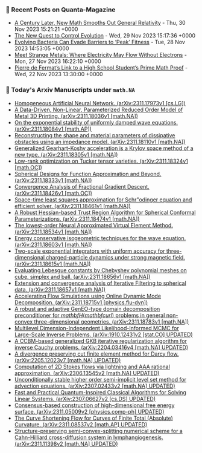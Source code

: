 ### 📝 Recent Posts on Quanta-Magazine
<!-- quanta starts -->
* <a href="https://www.quantamagazine.org/a-century-later-new-math-smooths-out-general-relativity-20231130/">A Century Later, New Math Smooths Out General Relativity</a> - Thu, 30 Nov 2023 15:21:21 +0000
* <a href="https://www.quantamagazine.org/the-new-quest-to-control-evolution-20231129/">The New Quest to Control Evolution</a> - Wed, 29 Nov 2023 15:17:36 +0000
* <a href="https://www.quantamagazine.org/evolving-bacteria-can-evade-barriers-to-peak-fitness-20231128/">Evolving Bacteria Can Evade Barriers to ‘Peak’ Fitness</a> - Tue, 28 Nov 2023 14:53:05 +0000
* <a href="https://www.quantamagazine.org/meet-strange-metals-where-electricity-may-flow-without-electrons-20231127/">Meet Strange Metals: Where Electricity May Flow Without Electrons</a> - Mon, 27 Nov 2023 16:22:10 +0000
* <a href="https://www.quantamagazine.org/pierre-de-fermats-link-to-a-high-school-students-prime-math-proof-20231122/">Pierre de Fermat’s Link to a High School Student’s Prime Math Proof</a> - Wed, 22 Nov 2023 13:30:00 +0000
<!-- quanta ends -->
### 📝 Today's Arxiv Manuscripts under ``math.NA``
<!-- arxiv-math-na starts -->
* <a href="http://arxiv.org/abs/2311.17973">Homogeneous Artificial Neural Network. (arXiv:2311.17973v1 [cs.LG])</a>
* <a href="http://arxiv.org/abs/2311.18036">A Data-Driven, Non-Linear, Parameterized Reduced Order Model of Metal 3D Printing. (arXiv:2311.18036v1 [math.NA])</a>
* <a href="http://arxiv.org/abs/2311.18084">On the exponential stability of uniformly damped wave equations. (arXiv:2311.18084v1 [math.AP])</a>
* <a href="http://arxiv.org/abs/2311.18110">Reconstructing the shape and material parameters of dissipative obstacles using an impedance model. (arXiv:2311.18110v1 [math.NA])</a>
* <a href="http://arxiv.org/abs/2311.18305">Generalized Gearhart-Koshy acceleration is a Krylov space method of a new type. (arXiv:2311.18305v1 [math.NA])</a>
* <a href="http://arxiv.org/abs/2311.18324">Low-rank optimization on Tucker tensor varieties. (arXiv:2311.18324v1 [math.OC])</a>
* <a href="http://arxiv.org/abs/2311.18333">Spherical Designs for Function Approximation and Beyond. (arXiv:2311.18333v1 [math.NA])</a>
* <a href="http://arxiv.org/abs/2311.18426">Convergence Analysis of Fractional Gradient Descent. (arXiv:2311.18426v1 [math.OC])</a>
* <a href="http://arxiv.org/abs/2311.18461">Space-time least squares approximation for Schr"odinger equation and efficient solver. (arXiv:2311.18461v1 [math.NA])</a>
* <a href="http://arxiv.org/abs/2311.18474">A Robust Hessian-based Trust Region Algorithm for Spherical Conformal Parameterizations. (arXiv:2311.18474v1 [math.NA])</a>
* <a href="http://arxiv.org/abs/2311.18534">The lowest-order Neural Approximated Virtual Element Method. (arXiv:2311.18534v1 [math.NA])</a>
* <a href="http://arxiv.org/abs/2311.18603">Energy conservative isogeometric techniques for the wave equation. (arXiv:2311.18603v1 [math.NA])</a>
* <a href="http://arxiv.org/abs/2311.18615">Two-scale exponential integrators with uniform accuracy for three-dimensional charged-particle dynamics under strong magnetic field. (arXiv:2311.18615v1 [math.NA])</a>
* <a href="http://arxiv.org/abs/2311.18656">Evaluating Lebesgue constants by Chebyshev polynomial meshes on cube, simplex and ball. (arXiv:2311.18656v1 [math.NA])</a>
* <a href="http://arxiv.org/abs/2311.18657">Extension and convergence analysis of Iterative Filtering to spherical data. (arXiv:2311.18657v1 [math.NA])</a>
* <a href="http://arxiv.org/abs/2311.18715">Accelerating Flow Simulations using Online Dynamic Mode Decomposition. (arXiv:2311.18715v1 [physics.flu-dyn])</a>
* <a href="http://arxiv.org/abs/2311.18783">A robust and adaptive GenEO-type domain decomposition preconditioner for $mathbf{H}(mathbf{curl})$ problems in general non-convex three-dimensional geometries. (arXiv:2311.18783v1 [math.NA])</a>
* <a href="http://arxiv.org/abs/1910.12431">Multilevel Dimension-Independent Likelihood-Informed MCMC for Large-Scale Inverse Problems. (arXiv:1910.12431v2 [stat.CO] UPDATED)</a>
* <a href="http://arxiv.org/abs/2204.03416">A CCBM-based generalized GKB iterative regularization algorithm for inverse Cauchy problems. (arXiv:2204.03416v4 [math.NA] UPDATED)</a>
* <a href="http://arxiv.org/abs/2205.12023">A divergence preserving cut finite element method for Darcy flow. (arXiv:2205.12023v7 [math.NA] UPDATED)</a>
* <a href="http://arxiv.org/abs/2306.13545">Computation of 2D Stokes flows via lightning and AAA rational approximation. (arXiv:2306.13545v2 [math.NA] UPDATED)</a>
* <a href="http://arxiv.org/abs/2307.02433">Unconditionally stable higher order semi-implicit level set method for advection equations. (arXiv:2307.02433v2 [math.NA] UPDATED)</a>
* <a href="http://arxiv.org/abs/2307.06627">Fast and Practical Quantum-Inspired Classical Algorithms for Solving Linear Systems. (arXiv:2307.06627v2 [cs.DS] UPDATED)</a>
* <a href="http://arxiv.org/abs/2311.05009">Consensus-based construction of high-dimensional free energy surface. (arXiv:2311.05009v2 [physics.comp-ph] UPDATED)</a>
* <a href="http://arxiv.org/abs/2311.08537">The Curve Shortening Flow for Curves of Finite Total (Absolute) Curvature. (arXiv:2311.08537v2 [math.AP] UPDATED)</a>
* <a href="http://arxiv.org/abs/2311.11398">Structure-preserving semi-convex-splitting numerical scheme for a Cahn-Hilliard cross-diffusion system in lymphangiogenesis. (arXiv:2311.11398v2 [math.NA] UPDATED)</a>
<!-- arxiv-math-na ends -->

